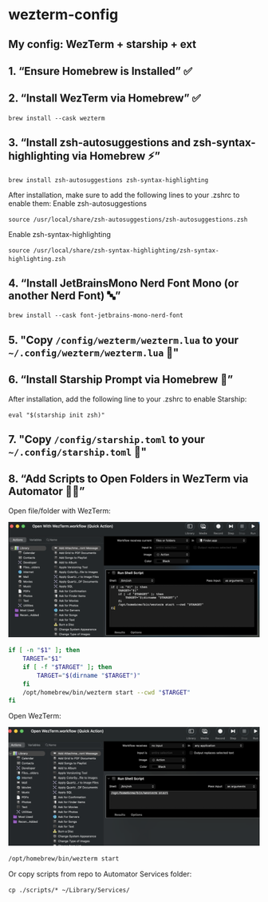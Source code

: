# wezterm-config
## My config: WezTerm + starship + ext
##  1. “Ensure Homebrew is Installed” ✅
##  2. “Install WezTerm via Homebrew” ✅
`brew install --cask wezterm`
##  3. “Install zsh-autosuggestions and zsh-syntax-highlighting via Homebrew ⚡”
`brew install zsh-autosuggestions zsh-syntax-highlighting`

After installation, make sure to add the following lines to your .zshrc to enable them:
Enable zsh-autosuggestions

`source /usr/local/share/zsh-autosuggestions/zsh-autosuggestions.zsh`

Enable zsh-syntax-highlighting

`source /usr/local/share/zsh-syntax-highlighting/zsh-syntax-highlighting.zsh`

##  4. “Install JetBrainsMono Nerd Font Mono (or another Nerd Font) 🔤”
`brew install --cask font-jetbrains-mono-nerd-font`

## 5. "Copy `/config/wezterm/wezterm.lua` to your `~/.config/wezterm/wezterm.lua` 📂"
## 6. “Install Starship Prompt via Homebrew 🚀”
After installation, add the following line to your .zshrc to enable Starship:

`eval "$(starship init zsh)"`

## 7. "Copy `/config/starship.toml` to your `~/.config/starship.toml` 📂"

## 8. “Add Scripts to Open Folders in WezTerm via Automator 📂✨”

Open file/folder with WezTerm:

![Open With WezTerm](./images/Open_With_WezTerm.png)


```bash
if [ -n "$1" ]; then
    TARGET="$1"
    if [ -f "$TARGET" ]; then
        TARGET="$(dirname "$TARGET")"
    fi
    /opt/homebrew/bin/wezterm start --cwd "$TARGET"
fi
```

Open WezTerm:

![Open WezTerm](./images/Open_WezTerm.png)

```bash
/opt/homebrew/bin/wezterm start
```
Or copy scripts from repo to Automator Services folder:

`cp ./scripts/* ~/Library/Services/`

